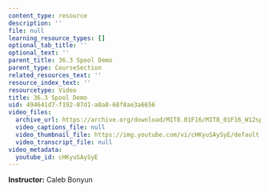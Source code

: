 ```yaml
---
content_type: resource
description: ''
file: null
learning_resource_types: []
optional_tab_title: ''
optional_text: ''
parent_title: 36.3 Spool Demo
parent_type: CourseSection
related_resources_text: ''
resource_index_text: ''
resourcetype: Video
title: 36.3 Spool Demo
uid: 494641d7-f192-87d1-a8a8-68f8ae3a6656
video_files:
  archive_url: https://archive.org/download/MIT8.01F16/MIT8_01F16_W12spooldemo_360p.mp4
  video_captions_file: null
  video_thumbnail_file: https://img.youtube.com/vi/cHKyuSAySyE/default.jpg
  video_transcript_file: null
video_metadata:
  youtube_id: cHKyuSAySyE
---
```


**Instructor:** Caleb Bonyun